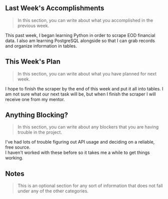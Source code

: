 ## Last Week's Accomplishments

> In this section, you can write about what you accomplished in the previous week.

This past week, I began learning Python in order to scrape EOD financial data.  I also am learning PostgreSQL 
alongside so that I can grab records and organize information in tables.

## This Week's Plan

> In this section, you can write about what you have planned for next week.

I hope to finish the scraper by the end of this week and put it all into tables.
I am not sure what our next task will be, but when I finish the scraper I will receive one from my mentor.

## Anything Blocking?

> In this section, you can write about any blockers that you are having trouble in the project.

I've had lots of trouble figuring out API usage and deciding on a reliable, free source.  
I haven't worked with these before so it takes me a while to get things working.

## Notes

> This is an optional section for any sort of information that does not fall under any of the other categories.
